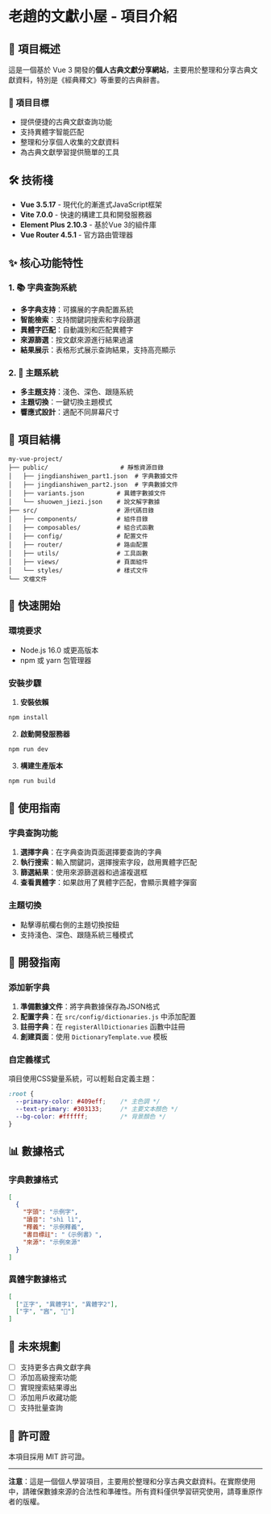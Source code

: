 # 老趙的文獻小屋 - 項目介紹

## 📖 項目概述

這是一個基於 Vue 3 開發的**個人古典文獻分享網站**，主要用於整理和分享古典文獻資料，特別是《經典釋文》等重要的古典辭書。

### 🎯 項目目標
- 提供便捷的古典文獻查詢功能
- 支持異體字智能匹配
- 整理和分享個人收集的文獻資料
- 為古典文獻學習提供簡單的工具

## 🛠️ 技術棧

- **Vue 3.5.17** - 現代化的漸進式JavaScript框架
- **Vite 7.0.0** - 快速的構建工具和開發服務器
- **Element Plus 2.10.3** - 基於Vue 3的組件庫
- **Vue Router 4.5.1** - 官方路由管理器

## ✨ 核心功能特性

### 1. 📚 字典查詢系統
- **多字典支持**：可擴展的字典配置系統
- **智能檢索**：支持關鍵詞搜索和字段篩選
- **異體字匹配**：自動識別和匹配異體字
- **來源篩選**：按文獻來源進行結果過濾
- **結果展示**：表格形式展示查詢結果，支持高亮顯示

### 2. 🎨 主題系統
- **多主題支持**：淺色、深色、跟隨系統
- **主題切換**：一鍵切換主題模式
- **響應式設計**：適配不同屏幕尺寸

## 📁 項目結構

```
my-vue-project/
├── public/                    # 靜態資源目錄
│   ├── jingdianshiwen_part1.json  # 字典數據文件
│   ├── jingdianshiwen_part2.json  # 字典數據文件
│   ├── variants.json         # 異體字數據文件
│   └── shuowen_jiezi.json    # 說文解字數據
├── src/                      # 源代碼目錄
│   ├── components/           # 組件目錄
│   ├── composables/          # 組合式函數
│   ├── config/               # 配置文件
│   ├── router/               # 路由配置
│   ├── utils/                # 工具函數
│   ├── views/                # 頁面組件
│   └── styles/               # 樣式文件
└── 文檔文件
```

## 🚀 快速開始

### 環境要求
- Node.js 16.0 或更高版本
- npm 或 yarn 包管理器

### 安裝步驟

1. **安裝依賴**
```bash
npm install
```

2. **啟動開發服務器**
```bash
npm run dev
```

3. **構建生產版本**
```bash
npm run build
```

## 📖 使用指南

### 字典查詢功能

1. **選擇字典**：在字典查詢頁面選擇要查詢的字典
2. **執行搜索**：輸入關鍵詞，選擇搜索字段，啟用異體字匹配
3. **篩選結果**：使用來源篩選器和過濾複選框
4. **查看異體字**：如果啟用了異體字匹配，會顯示異體字彈窗

### 主題切換
- 點擊導航欄右側的主題切換按鈕
- 支持淺色、深色、跟隨系統三種模式

## 🔧 開發指南

### 添加新字典

1. **準備數據文件**：將字典數據保存為JSON格式
2. **配置字典**：在 `src/config/dictionaries.js` 中添加配置
3. **註冊字典**：在 `registerAllDictionaries` 函數中註冊
4. **創建頁面**：使用 `DictionaryTemplate.vue` 模板

### 自定義樣式

項目使用CSS變量系統，可以輕鬆自定義主題：

```css
:root {
  --primary-color: #409eff;    /* 主色調 */
  --text-primary: #303133;     /* 主要文本顏色 */
  --bg-color: #ffffff;         /* 背景顏色 */
}
```

## 📊 數據格式

### 字典數據格式
```json
[
  {
    "字頭": "示例字",
    "讀音": "shì lì",
    "釋義": "示例釋義",
    "書目標註": "《示例書》",
    "來源": "示例來源"
  }
]
```

### 異體字數據格式
```json
[
  ["正字", "異體字1", "異體字2"],
  ["字", "𡧳", "𡧴"]
]
```

## 🔮 未來規劃

- [ ] 支持更多古典文獻字典
- [ ] 添加高級搜索功能
- [ ] 實現搜索結果導出
- [ ] 添加用戶收藏功能
- [ ] 支持批量查詢

## 📄 許可證

本項目採用 MIT 許可證。

---

**注意**：這是一個個人學習項目，主要用於整理和分享古典文獻資料。在實際使用中，請確保數據來源的合法性和準確性。所有資料僅供學習研究使用，請尊重原作者的版權。 